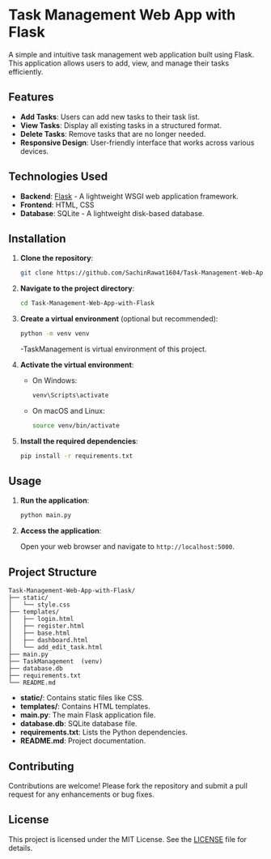 # Task Management Web App with Flask

A simple and intuitive task management web application built using Flask. This application allows users to add, view, and manage their tasks efficiently.

## Features

* **Add Tasks**: Users can add new tasks to their task list.
* **View Tasks**: Display all existing tasks in a structured format.
* **Delete Tasks**: Remove tasks that are no longer needed.
* **Responsive Design**: User-friendly interface that works across various devices.

## Technologies Used

* **Backend**: [Flask](https://flask.palletsprojects.com/) - A lightweight WSGI web application framework.
* **Frontend**: HTML, CSS
* **Database**: SQLite - A lightweight disk-based database.

## Installation

1. **Clone the repository**:

   ```bash
   git clone https://github.com/SachinRawat1604/Task-Management-Web-App-with-Flask.git
   ```

2. **Navigate to the project directory**:

   ```bash
   cd Task-Management-Web-App-with-Flask
   ```

3. **Create a virtual environment** (optional but recommended):

   ```bash
   python -m venv venv
   ```

   -TaskManagement is virtual environment of this project.

4. **Activate the virtual environment**:

   * On Windows:

     ```bash
     venv\Scripts\activate
     ```

   * On macOS and Linux:

     ```bash
     source venv/bin/activate
     ```

5. **Install the required dependencies**:

   ```bash
   pip install -r requirements.txt
   ```

## Usage

1. **Run the application**:

   ```bash
   python main.py
   ```

2. **Access the application**:

   Open your web browser and navigate to `http://localhost:5000`.

## Project Structure

```
Task-Management-Web-App-with-Flask/
├── static/
│   └── style.css
├── templates/
│   ├── login.html
│   ├── register.html
│   ├── base.html
│   ├── dashboard.html
│   └── add_edit_task.html
├── main.py
├── TaskManagement  (venv)
├── database.db
├── requirements.txt
└── README.md
```

* **static/**: Contains static files like CSS.
* **templates/**: Contains HTML templates.
* **main.py**: The main Flask application file.
* **database.db**: SQLite database file.
* **requirements.txt**: Lists the Python dependencies.
* **README.md**: Project documentation.

## Contributing

Contributions are welcome! Please fork the repository and submit a pull request for any enhancements or bug fixes.

## License

This project is licensed under the MIT License. See the [LICENSE](https://github.com/SachinRawat1604/Task-Management-Web-App-with-Flask/blob/main/LICENSE) file for details.
